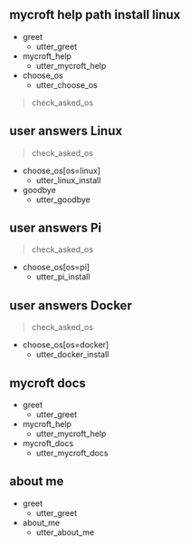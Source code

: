 ## mycroft help path install linux  
* greet              
  - utter_greet
* mycroft_help               
  - utter_mycroft_help
* choose_os
  - utter_choose_os
> check_asked_os

## user answers Linux
> check_asked_os
* choose_os[os=linux]
  - utter_linux_install
* goodbye
  - utter_goodbye
    
## user answers Pi
> check_asked_os
* choose_os[os=pi]
  - utter_pi_install  
  
## user answers Docker
> check_asked_os
* choose_os[os=docker]
  - utter_docker_install 

## mycroft docs
* greet              
  - utter_greet
* mycroft_help               
  - utter_mycroft_help
* mycroft_docs
  - utter_mycroft_docs
  
## about me
* greet              
  - utter_greet
* about_me               
  - utter_about_me
